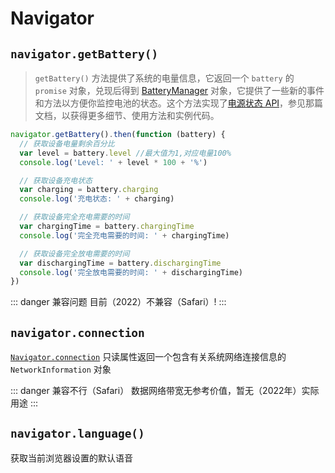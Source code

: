 # Navigator

## `navigator.getBattery()`

> `getBattery()` 方法提供了系统的电量信息，它返回一个 `battery` 的 `promise` 对象，兑现后得到 [BatteryManager](https://developer.mozilla.org/zh-CN/docs/Web/API/BatteryManager) 对象，它提供了一些新的事件和方法以方便你监控电池的状态。这个方法实现了[电源状态 API](https://developer.mozilla.org/zh-CN/docs/Web/API/Battery_Status_API)，参见那篇文档，以获得更多细节、使用方法和实例代码。

```js
navigator.getBattery().then(function (battery) {
  // 获取设备电量剩余百分比
  var level = battery.level //最大值为1,对应电量100%
  console.log('Level: ' + level * 100 + '%')

  // 获取设备充电状态
  var charging = battery.charging
  console.log('充电状态: ' + charging)

  // 获取设备完全充电需要的时间
  var chargingTime = battery.chargingTime
  console.log('完全充电需要的时间: ' + chargingTime)

  // 获取设备完全放电需要的时间
  var dischargingTime = battery.dischargingTime
  console.log('完全放电需要的时间: ' + dischargingTime)
})
```

::: danger 兼容问题
目前（2022）不兼容（Safari）!
:::



## `navigator.connection`

[`Navigator.connection`](https://developer.mozilla.org/zh-CN/docs/Web/API/Navigator/connection) 只读属性返回一个包含有关系统网络连接信息的 `NetworkInformation` 对象



::: danger 兼容不行（Safari）
数据网络带宽无参考价值，暂无（2022年）实际用途
:::

## `navigator.language()`

获取当前浏览器设置的默认语音
